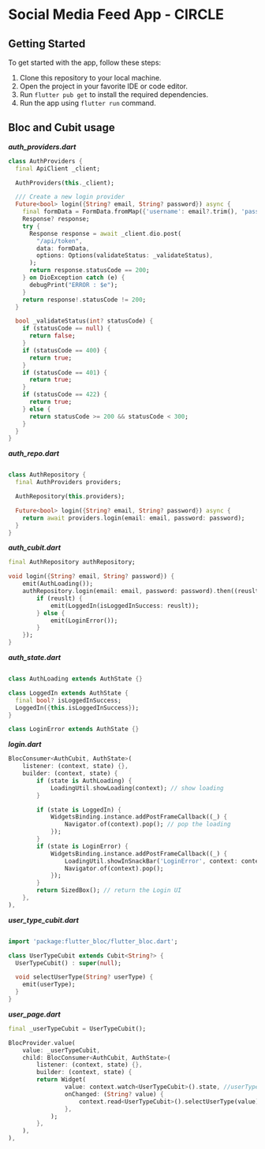 # Social Media Feed App - CIRCLE

## Getting Started

To get started with the app, follow these steps:

1. Clone this repository to your local machine.
2. Open the project in your favorite IDE or code editor.
3. Run `flutter pub get` to install the required dependencies.
4. Run the app using `flutter run` command.

## Bloc and Cubit usage

***auth_providers.dart***
```dart
class AuthProviders {
  final ApiClient _client;

  AuthProviders(this._client);

  /// Create a new login provider
  Future<bool> login({String? email, String? password}) async {
    final formData = FormData.fromMap({'username': email?.trim(), 'password': password});
    Response? response;
    try {
      Response response = await _client.dio.post(
        "/api/token",
        data: formData,
        options: Options(validateStatus: _validateStatus),
      );
      return response.statusCode == 200;
    } on DioException catch (e) {
      debugPrint("ERROR : $e");
    }
    return response!.statusCode != 200;
  }

  bool _validateStatus(int? statusCode) {
    if (statusCode == null) {
      return false;
    }
    if (statusCode == 400) {
      return true;
    }
    if (statusCode == 401) {
      return true;
    }
    if (statusCode == 422) {
      return true;
    } else {
      return statusCode >= 200 && statusCode < 300;
    }
  }
}  
```
***auth_repo.dart***
```dart

class AuthRepository {
  final AuthProviders providers;

  AuthRepository(this.providers);

  Future<bool> login({String? email, String? password}) async {
    return await providers.login(email: email, password: password);
  }
}  
```

***auth_cubit.dart***
```dart
final AuthRepository authRepository;

void login({String? email, String? password}) {
    emit(AuthLoading());
    authRepository.login(email: email, password: password).then((reuslt) {
        if (reuslt) {
            emit(LoggedIn(isLoggedInSuccess: reuslt));
        } else {
            emit(LoginError());
        }
    });
}
```

***auth_state.dart***
```dart

class AuthLoading extends AuthState {}

class LoggedIn extends AuthState {
  final bool? isLoggedInSuccess;
  LoggedIn({this.isLoggedInSuccess});
}

class LoginError extends AuthState {}

```

***login.dart***
```dart
BlocConsumer<AuthCubit, AuthState>(
    listener: (context, state) {},
    builder: (context, state) {
        if (state is AuthLoading) {
            LoadingUtil.showLoading(context); // show loading
        }

        if (state is LoggedIn) {
            WidgetsBinding.instance.addPostFrameCallback((_) {
                Navigator.of(context).pop(); // pop the loading
            });
        }
        if (state is LoginError) {
            WidgetsBinding.instance.addPostFrameCallback((_) {
                LoadingUtil.showInSnackBar('LoginError', context: context); // show error snackbar message
                Navigator.of(context).pop();
            });
        }
        return SizedBox(); // return the Login UI
    },
),
```

***user_type_cubit.dart***
```dart 

import 'package:flutter_bloc/flutter_bloc.dart';

class UserTypeCubit extends Cubit<String?> {
  UserTypeCubit() : super(null);

  void selectUserType(String? userType) {
    emit(userType);
  }
}

```
***user_page.dart***

``` dart 
final _userTypeCubit = UserTypeCubit();

BlocProvider.value(
    value: _userTypeCubit,
    child: BlocConsumer<AuthCubit, AuthState>(
        listener: (context, state) {},
        builder: (context, state) {
        return Widget(
                value: context.watch<UserTypeCubit>().state, //userTypeValue,
                onChanged: (String? value) {
                    context.read<UserTypeCubit>().selectUserType(value);
                },
            );
        },
    ),
),
```          